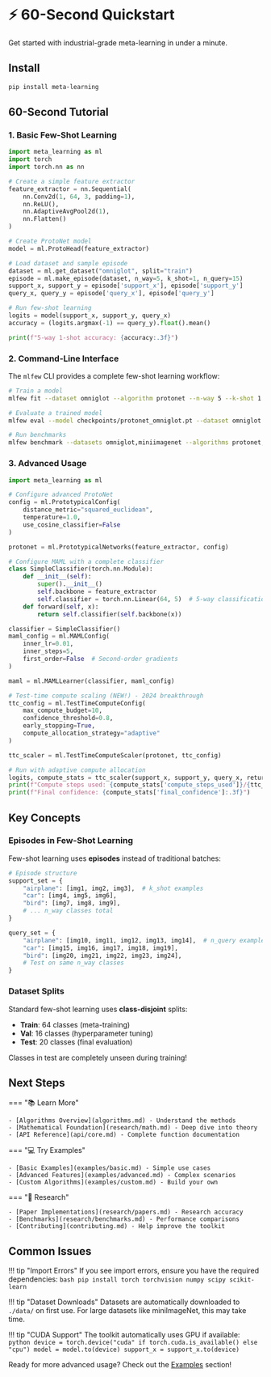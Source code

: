 # ⚡ 60-Second Quickstart

Get started with industrial-grade meta-learning in under a minute.

## Install

```bash
pip install meta-learning
```

## 60-Second Tutorial

### 1. Basic Few-Shot Learning

```python
import meta_learning as ml
import torch
import torch.nn as nn

# Create a simple feature extractor
feature_extractor = nn.Sequential(
    nn.Conv2d(1, 64, 3, padding=1),
    nn.ReLU(),
    nn.AdaptiveAvgPool2d(1),
    nn.Flatten()
)

# Create ProtoNet model
model = ml.ProtoHead(feature_extractor)

# Load dataset and sample episode
dataset = ml.get_dataset("omniglot", split="train")
episode = ml.make_episode(dataset, n_way=5, k_shot=1, n_query=15)
support_x, support_y = episode['support_x'], episode['support_y']
query_x, query_y = episode['query_x'], episode['query_y']

# Run few-shot learning
logits = model(support_x, support_y, query_x) 
accuracy = (logits.argmax(-1) == query_y).float().mean()

print(f"5-way 1-shot accuracy: {accuracy:.3f}")
```

### 2. Command-Line Interface

The `mlfew` CLI provides a complete few-shot learning workflow:

```bash
# Train a model
mlfew fit --dataset omniglot --algorithm protonet --n-way 5 --k-shot 1

# Evaluate a trained model
mlfew eval --model checkpoints/protonet_omniglot.pt --dataset omniglot

# Run benchmarks
mlfew benchmark --datasets omniglot,miniimagenet --algorithms protonet,maml
```

### 3. Advanced Usage

```python
import meta_learning as ml

# Configure advanced ProtoNet
config = ml.PrototypicalConfig(
    distance_metric="squared_euclidean",
    temperature=1.0,
    use_cosine_classifier=False
)

protonet = ml.PrototypicalNetworks(feature_extractor, config)

# Configure MAML with a complete classifier
class SimpleClassifier(torch.nn.Module):
    def __init__(self):
        super().__init__()
        self.backbone = feature_extractor
        self.classifier = torch.nn.Linear(64, 5)  # 5-way classification
    def forward(self, x):
        return self.classifier(self.backbone(x))

classifier = SimpleClassifier()
maml_config = ml.MAMLConfig(
    inner_lr=0.01,
    inner_steps=5,
    first_order=False  # Second-order gradients
)

maml = ml.MAMLLearner(classifier, maml_config)

# Test-time compute scaling (NEW!) - 2024 breakthrough
ttc_config = ml.TestTimeComputeConfig(
    max_compute_budget=10,
    confidence_threshold=0.8,
    early_stopping=True,
    compute_allocation_strategy="adaptive"
)

ttc_scaler = ml.TestTimeComputeScaler(protonet, ttc_config)

# Run with adaptive compute allocation
logits, compute_stats = ttc_scaler(support_x, support_y, query_x, return_compute_stats=True)
print(f"Compute steps used: {compute_stats['compute_steps_used']}/{ttc_config.max_compute_budget}")
print(f"Final confidence: {compute_stats['final_confidence']:.3f}")
```

## Key Concepts

### Episodes in Few-Shot Learning

Few-shot learning uses **episodes** instead of traditional batches:

```python
# Episode structure
support_set = {
    "airplane": [img1, img2, img3],  # k_shot examples
    "car": [img4, img5, img6],
    "bird": [img7, img8, img9],
    # ... n_way classes total
}

query_set = {
    "airplane": [img10, img11, img12, img13, img14],  # n_query examples
    "car": [img15, img16, img17, img18, img19],
    "bird": [img20, img21, img22, img23, img24],
    # Test on same n_way classes
}
```

### Dataset Splits

Standard few-shot learning uses **class-disjoint** splits:

- **Train**: 64 classes (meta-training)
- **Val**: 16 classes (hyperparameter tuning)  
- **Test**: 20 classes (final evaluation)

Classes in test are completely unseen during training!

## Next Steps

=== "📚 Learn More"

    - [Algorithms Overview](algorithms.md) - Understand the methods
    - [Mathematical Foundation](research/math.md) - Deep dive into theory
    - [API Reference](api/core.md) - Complete function documentation

=== "💻 Try Examples"

    - [Basic Examples](examples/basic.md) - Simple use cases
    - [Advanced Features](examples/advanced.md) - Complex scenarios
    - [Custom Algorithms](examples/custom.md) - Build your own

=== "🔬 Research"

    - [Paper Implementations](research/papers.md) - Research accuracy
    - [Benchmarks](research/benchmarks.md) - Performance comparisons  
    - [Contributing](contributing.md) - Help improve the toolkit

## Common Issues

!!! tip "Import Errors"
    If you see import errors, ensure you have the required dependencies:
    ```bash
    pip install torch torchvision numpy scipy scikit-learn
    ```

!!! tip "Dataset Downloads"
    Datasets are automatically downloaded to `./data/` on first use. 
    For large datasets like miniImageNet, this may take time.

!!! tip "CUDA Support" 
    The toolkit automatically uses GPU if available:
    ```python
    device = torch.device("cuda" if torch.cuda.is_available() else "cpu")
    model = model.to(device)
    support_x = support_x.to(device)
    ```

Ready for more advanced usage? Check out the [Examples](examples/basic.md) section!